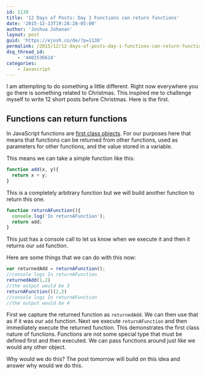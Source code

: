 ```yaml
---
id: 1138
title: '12 Days of Posts: Day 1 Functions can return functions'
date: '2015-12-13T19:28:28-05:00'
author: 'Joshua Johanan'
layout: post
guid: 'https://ejosh.co/de/?p=1138'
permalink: /2015/12/12-days-of-posts-day-1-functions-can-return-functions/
dsq_thread_id:
    - '4401536614'
categories:
    - Javascript
---
```


I am attempting to do something a little different. Right now everywhere you go there is something related to Christmas. This inspired me to challenge myself to write 12 short posts before Christmas. Here is the first.

## Functions can return functions

In JavaScript functions are [first class objects](http://stackoverflow.com/questions/705173/what-is-meant-by-first-class-object). For our purposes here that means that functions can be returned from other functions, used as parameters for other functions, and the value stored in a variable.

This means we can take a simple function like this:

```js
function add(x, y){
  return x + y;
}
```

This is a completely arbitrary function but we will build another function to return this one.

```js
function returnAFunction(){
  console.log('In returnAFunction');
  return add;
}
```

This just has a console call to let us know when we execute it and then it returns our `add` function.

Here are some things that we can do with this now:

```js
var returnedAdd = returnAFunction();
//console logs In returnAFunction
returnedAdd(1,2)
//the output would be 3
returnAFunction()(2,2)
//console logs In returnAFunction
//the output would be 4
```

First we capture the returned function as `returnedAdd`. We can then use that as if it was our `add` function. Next we execute `returnAFunction` and then immediately execute the returned function. This demonstrates the first class nature of functions. Functions are not some special type that must be defined first and then executed. We can pass functions around just like we would any other object.

Why would we do this? The post tomorrow will build on this idea and answer why would we do this.